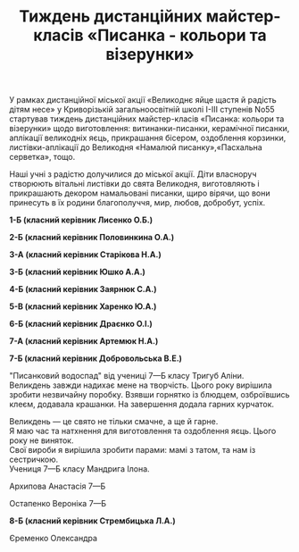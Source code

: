 ﻿---
title: Тиждень дистанційних майстер-класів «Писанка - кольори та візерунки»
---

У рамках дистанційної міської акції «Великоднє яйце щастя й радість дітям несе» у Криворізькій загальноосвітній школі І-ІІІ ступенів No55 стартував тиждень дистанційних майстер-класів «Писанка: кольори та візерунки» щодо виготовлення: витинанки-писанки, керамічної писанки, аплікації великодніх яєць, прикрашання бісером, оздоблення корзинки, листівки-аплікації до Великодня «Намалюй писанку»,«Пасхальна серветка», тощо.

Наші учні з радістю долучилися до міської акції. Діти власноруч створюють вітальні листівки до свята Великодня, виготовляють і прикрашають декором намальовані писанки, щиро вірячи, що вони принесуть в їх родини благополуччя, мир, любов, добробут, успіх.

**1-Б (класний керівник Лисенко О.Б.)**

<slideshow id="*1b" />

**2-Б (класний керівник Половинкина О.А.)**

<slideshow id="*2b" />

**3-А (класний керівник Старікова Н.А.)**

<slideshow id="*3a" />

**З-Б (класний керівник Юшко А.А.)**

<slideshow id="*3b" />

**4-Б (класний керівник Заярнюк С.А.)**

<slideshow id="*4b" />

**5-В (класний керівник Харенко Ю.А.)**

<slideshow id="*5v" />

**6-Б (класний керівник Драєнко О.І.)**

<slideshow id="*6b" />

**7-А (класний керівник Артемюк Н.А.)**

<slideshow id="*7a" />

**7-Б (класний керівник Добровольська В.Е.)**

"Писанковий водоспад" від учениці 7—Б класу Тригуб Аліни.  
Великдень завжди надихає мене на творчість. Цього року вирішила зробити незвичайну поробку. Взявши горнятко із блюдцем, озброївшись клеєм, додавала крашанки. На завершення додала гарних курчаток.

<slideshow id="*7b-1" />

Великдень — це свято не тільки смачне, а ще й гарне.  
Я маю час та натхнення для виготовлення та оздоблення яєць. Цього року не виняток.  
Свої вироби я вирішила зробити парами: мамі з татом, та нам із сестричкою.  
Учениця 7—Б класу Мандрига Ілона.

<slideshow id="*7b-2" />

Архипова Анастасія 7—Б

<slideshow id="*7b-3" />

Остапенко Вероніка 7—Б

<slideshow id="*7b-4" />

**8-Б (класний керівник Стрембицька Л.А.)**

Єременко Олександра

<slideshow id="*8b" />
